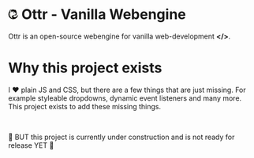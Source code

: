 # <img src="./assets/images/logo.png" width="20px"/> Ottr - Vanilla Webengine 
Ottr is an open-source webengine for vanilla web-development **</>**.

# Why this project exists
I ♥️ plain JS and CSS, but there are a few things that are just missing.
For example styleable dropdowns, dynamic event listeners and many more.
This project exists to add these missing things.

<br>

🚧 BUT this project is currently under construction and is not ready for release YET 🚧
